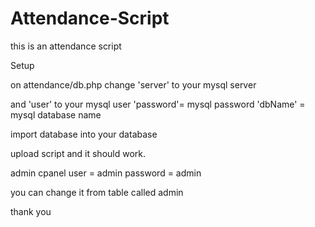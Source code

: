 # Attendance-Script
this is an attendance script

Setup

on attendance/db.php change 'server' to your mysql server

and 'user' to your mysql user 'password'= mysql password 'dbName' = mysql database name

import database into your database 

upload script and it should work. 

admin cpanel user = admin    password = admin 

you can change it from table called admin

thank you

